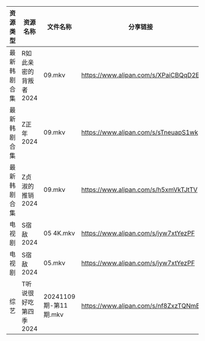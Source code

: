| 资源类型   | 资源名称          | 文件名称               | 分享链接                                 | 更新时间                |
| ------ | ------------- | ------------------ | ------------------------------------ | ------------------- |
| 最新韩剧合集 | R如此亲密的背叛者2024 | 09.mkv             | https://www.alipan.com/s/XPaiCBQqD2E | 2024-11-10 00:05:57 |
| 最新韩剧合集 | Z正年2024       | 09.mkv             | https://www.alipan.com/s/sTneuapS1wk | 2024-11-10 00:07:02 |
| 最新韩剧合集 | Z贞淑的推销2024    | 09.mkv             | https://www.alipan.com/s/h5xmVkTJtTV | 2024-11-10 00:07:09 |
| 电视剧    | S宿敌2024       | 05 4K.mkv          | https://www.alipan.com/s/jyw7xtYezPF | 2024-11-10 08:06:12 |
| 电视剧    | S宿敌2024       | 05.mkv             | https://www.alipan.com/s/jyw7xtYezPF | 2024-11-10 00:06:32 |
| 综艺     | T听说很好吃第四季2024 | 20241109期-第11期.mkv | https://www.alipan.com/s/nf8ZxzTQNmB | 2024-11-10 08:08:12 |
